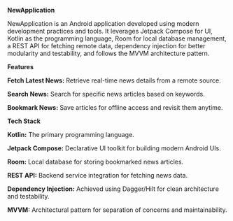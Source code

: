 ****NewApplication****

NewApplication is an Android application developed using modern development practices and tools. It leverages Jetpack Compose for UI, Kotlin as the programming language, Room for local database management, a REST API for fetching remote data, dependency injection for better modularity and testability, and follows the MVVM architecture pattern.

****Features****

**Fetch Latest News:** Retrieve real-time news details from a remote source.

**Search News:** Search for specific news articles based on keywords.

**Bookmark News:** Save articles for offline access and revisit them anytime.

****Tech Stack****

**Kotlin:** The primary programming language.

**Jetpack Compose:** Declarative UI toolkit for building modern Android UIs.

**Room:** Local database for storing bookmarked news articles.

**REST API:** Backend service integration for fetching news data.

**Dependency Injection:** Achieved using Dagger/Hilt for clean architecture and testability.

**MVVM:** Architectural pattern for separation of concerns and maintainability.

